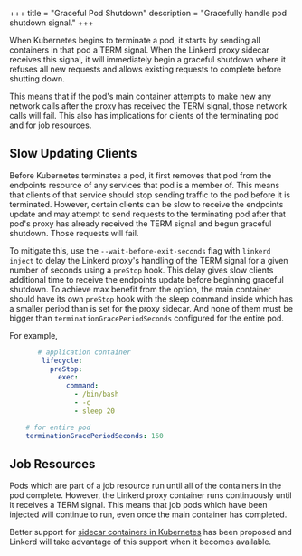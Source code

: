 +++
title = "Graceful Pod Shutdown"
description = "Gracefully handle pod shutdown signal."
+++

When Kubernetes begins to terminate a pod, it starts by sending all containers
in that pod a TERM signal. When the Linkerd proxy sidecar receives this signal,
it will immediately begin a graceful shutdown where it refuses all new requests
and allows existing requests to complete before shutting down.

This means that if the pod's main container attempts to make new any network
calls after the proxy has received the TERM signal, those network calls will
fail. This also has implications for clients of the terminating pod and for
job resources.

## Slow Updating Clients

Before Kubernetes terminates a pod, it first removes that pod from the endpoints
resource of any services that pod is a member of. This means that clients of
that service should stop sending traffic to the pod before it is terminated.
However, certain clients can be slow to receive the endpoints update and may
attempt to send requests to the terminating pod after that pod's proxy has
already received the TERM signal and begun graceful shutdown. Those requests
will fail.

To mitigate this, use the `--wait-before-exit-seconds` flag with
`linkerd inject` to delay the Linkerd proxy's handling of the TERM signal for
a given number of seconds using a `preStop` hook. This delay gives slow clients
additional time to receive the endpoints update before beginning graceful
shutdown. To achieve max benefit from the option, the main container should have
its own `preStop` hook with the sleep command inside which has a smaller period
than is set for the proxy sidecar. And none of them must be bigger than
`terminationGracePeriodSeconds` configured for the entire pod.

For example,

```yaml
       # application container
        lifecycle:
          preStop:
            exec:
              command:
                - /bin/bash
                - -c
                - sleep 20

    # for entire pod
    terminationGracePeriodSeconds: 160
```

## Job Resources

Pods which are part of a job resource run until all of the containers in the
pod complete. However, the Linkerd proxy container runs continuously until it
receives a TERM signal. This means that job pods which have been injected will
continue to run, even once the main container has completed.

Better support for
[sidecar containers in Kubernetes](https://github.com/kubernetes/kubernetes/issues/25908)
has been proposed and Linkerd will take advantage of this support when it
becomes available.
